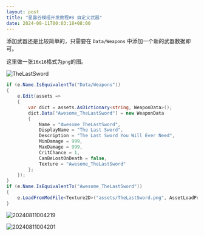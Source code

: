 ```yaml
---
layout: post
title: "星露谷模组开发教程#8 自定义武器"
date: 2024-08-11T00:03:18+08:00
---
```


添加武器还是比较简单的，只需要在 `Data/Weapons` 中添加一个新的武器数据即可。

这里做一张`16x16`格式为`png`的图。

![TheLastSword](https://s2.loli.net/2024/08/11/ybqCiZQvUTMrdF2.png)

```csharp
if (e.Name.IsEquivalentTo("Data/Weapons"))
{
    e.Edit(assets =>
    {
        var dict = assets.AsDictionary<string, WeaponData>();
        dict.Data["Awesome_TheLastSword"] = new WeaponData
        {
            Name = "Awesome_TheLastSword",
            DisplayName = "The Last Sword",
            Description = "The Last Sword You Will Ever Need",
            MinDamage = 999,
            MaxDamage = 999,
            CritChance = 1,
            CanBeLostOnDeath = false,
            Texture = "Awesome_TheLastSword"
        };
    });
}
if (e.Name.IsEquivalentTo("Awesome_TheLastSword"))
{
    e.LoadFromModFile<Texture2D>("assets/TheLastSword.png", AssetLoadPriority.Medium);
}
```

![20240811004219](https://s2.loli.net/2024/08/11/eAYGCntFEkWOoLD.png)

![20240811004201](https://s2.loli.net/2024/08/11/Egbz6iQA3rkpHPM.png)